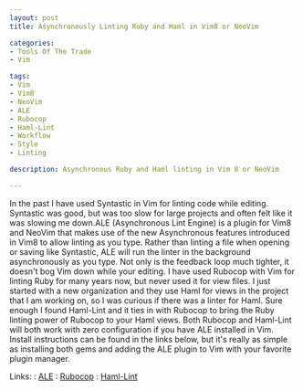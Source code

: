 ```yaml
---
layout: post
title: Asynchronously Linting Ruby and Haml in Vim8 or NeoVim

categories:
- Tools Of The Trade
- Vim

tags:
- Vim
- Vim8
- NeoVim
- ALE
- Rubocop
- Haml-Lint
- Workflow
- Style
- Linting

description: Asynchronous Ruby and Haml linting in Vim 8 or NeoVim

---
```

In the past I have used Syntastic in Vim for linting code while
editing. Syntastic was good, but was too slow for large projects and often felt
like it was slowing me down.ALE (Asynchronous Lint Engine) is a plugin for Vim8
and NeoVim that makes use of the new Asynchronous features introduced in Vim8 to
allow linting as you type.
Rather than linting a file when opening or saving like Syntastic, ALE will run
the linter in the background asynchronously as you type. Not only is the
feedback loop much tighter, it doesn't bog Vim down while your editing.
I have used Rubocop with Vim for linting Ruby for many years now, but never used
it for view files. I just started with a new organization and they use Haml for
views in the project that I am working on, so I was curious if there was a linter
for Haml. Sure enough I found Haml-Lint and it ties in with Rubocop to bring
the Ruby linting power of Rubocop to your Haml views. Both Rubocop and Haml-Lint
will both work with zero configuration if you have ALE installed in Vim.
Install instructions can be found in the links below, but it's really as simple
as installing both gems and adding the ALE plugin to Vim with your favorite
plugin manager.

Links:
: [ALE](https://github.com/w0rp/ale)
: [Rubocop](https://github.com/bbatsov/rubocop)
: [Haml-Lint](https://github.com/brigade/haml-lint)
